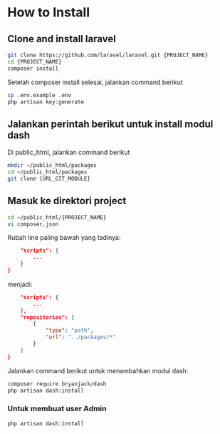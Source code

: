 # How to Install

## Clone and install laravel
```bash
git clone https://github.com/laravel/laravel.git {PROJECT_NAME}
cd {PROJECT_NAME}
composer install
```

Setelah composer install selesai, jalankan command berikut
```bash
cp .env.example .env
php artisan key:generate
```

## Jalankan perintah berikut untuk install modul dash
Di public_html, jalankan command berikut
```bash
mkdir ~/public_html/packages
cd ~/public_html/packages
git clone {URL_GIT_MODULE}
```

## Masuk ke direktori project
```bash
cd ~/public_html/{PROJECT_NAME}
vi composer.json
```

Rubah line paling bawah yang tadinya:
```json
    "scripts": {
        ...
    }
}
```

menjadi:
```json
    "scripts": {
        ...
    },
    "repositories": [
        {
            "type": "path",
            "url": "../packages/*"
        }
    ]
}
```

Jalankan command berikut untuk menambahkan modul dash:
```bash
composer require bryanjack/dash
php artisan dash:install
```

### Untuk membuat user Admin
```bash
php artisan dash:install
```